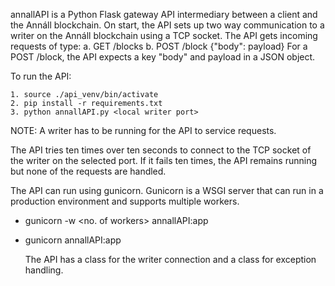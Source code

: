 annallAPI is a Python Flask gateway API intermediary between a client and the Annáll blockchain. On start, the API sets up two way communication to a writer on the Annáll blockchain using a TCP socket.
The API gets incoming requests of type:
a. GET /blocks
b. POST /block {"body": payload}
For a POST /block, the API expects a key "body" and payload in a JSON object.

To run the API:

    1. source ./api_venv/bin/activate
    2. pip install -r requirements.txt
    3. python annallAPI.py <local writer port>

NOTE: A writer has to be running for the API to service requests.

The API tries ten times over ten seconds to connect to the TCP socket of the writer on the selected port. If it fails ten times, the API remains running but none of the requests are handled.

The API can run using gunicorn. Gunicorn is a WSGI server that can run in a production environment and supports multiple workers.

- gunicorn -w <no. of workers> annallAPI:app
- gunicorn annallAPI:app

  The API has a class for the writer connection and a class for exception handling.
